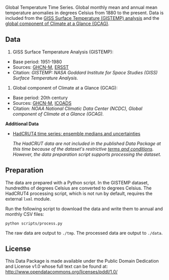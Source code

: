 Global Temperature Time Series. Global monthly mean and annual mean temperature anomalies in degrees Celsius from 1880 to the present. Data is included from the [GISS Surface Temperature (GISTEMP) analysis][gistemp] and the [global component of Climate at a Glance (GCAG)][gcag].

## Data
1. GISS Surface Temperature Analysis (GISTEMP):
  * Base period: 1951-1980
  * Sources: [GHCN-M][ghcn-m], [ERSST][ersst]
  * Citation: *GISTEMP: NASA Goddard Institute for Space Studies (GISS) Surface Temperature Analysis.*

1. Global component of Climate at a Glance (GCAG):
  * Base period: 20th century
  * Sources: [GHCN-M][ghcn-m], [ICOADS][icoads]
  * Citation: *NOAA National Climatic Data Center (NCDC), Global component of Climate at a Glance (GCAG).*

**Additional Data**

* [HadCRUT4 time series: ensemble medians and uncertainties][hadcrut4]

  *The HadCRUT data are not included in the published Data Package at this time because of the dataset's restrictive [terms and conditions][hadcrut4-terms]. However, the data preparation script supports processing the dataset.*

[gistemp]: http://data.giss.nasa.gov/gistemp/
[gcag]: http://www.ncdc.noaa.gov/cag/data-info/global
[hadcrut4]: http://www.metoffice.gov.uk/hadobs/hadcrut4/data/current/download.html#regional_series
[hadcrut4-terms]: http://www.metoffice.gov.uk/hadobs/hadcrut4/terms_and_conditions.html
[ghcn-m]: http://www.ncdc.noaa.gov/ghcnm/v3.php
[ersst]: http://www.ncdc.noaa.gov/data-access/marineocean-data/extended-reconstructed-sea-surface-temperature-ersst-v3b
[icoads]: http://icoads.noaa.gov/

## Preparation

The data are prepared with a Python script. In the GISTEMP dataset, hundredths of degrees Celsius are converted to degrees Celsius. The HadCRUT4 processing script, which is not run by default, requires the external `lxml` module.

Run the following script to download the data and write them to annual and monthly CSV files:

```
python scripts/process.py
````

The raw data are output to `./tmp`. The processed data are output to `./data`.

## License

This Data Package is made available under the Public Domain Dedication and License v1.0 whose full text can be found at: http://www.opendatacommons.org/licenses/pddl/1.0/
